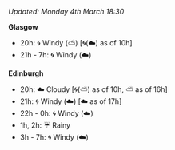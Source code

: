 *Updated: Monday 4th March 18:30*

**Glasgow**

* 20h: :cyclone: Windy (:partly_sunny:) [:cyclone:(:cloud:) as of 10h]
* 21h - 7h: :cyclone: Windy (:cloud:)

**Edinburgh**

* 20h: :cloud: Cloudy [:cyclone:(:partly_sunny:) as of 10h, :partly_sunny: as of 16h]
* 21h: :cyclone: Windy (:cloud:) [:cloud: as of 17h]
* 22h - 0h: :cyclone: Windy (:cloud:)
* 1h, 2h: :umbrella: Rainy
* 3h - 7h: :cyclone: Windy (:cloud:)
